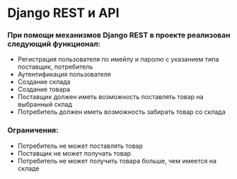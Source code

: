 # Django REST и API

### При помощи механизмов Django REST в проекте реализован следующий функционал:
- Регистрация пользователя по имейлу и паролю с указанием типа поставщик, потребитель
- Аутентификация пользователя
- Создание склада
- Создание товара
- Поставщик должен иметь возможность поставлять товар на выбранный склад
- Потребитель должен иметь возможность забирать товар со склада

### Ограничения:
- Потребитель не может поставлять товар
- Поставщик не может получать товар
- Потребитель не может получить товара больше, чем имеется на складе
